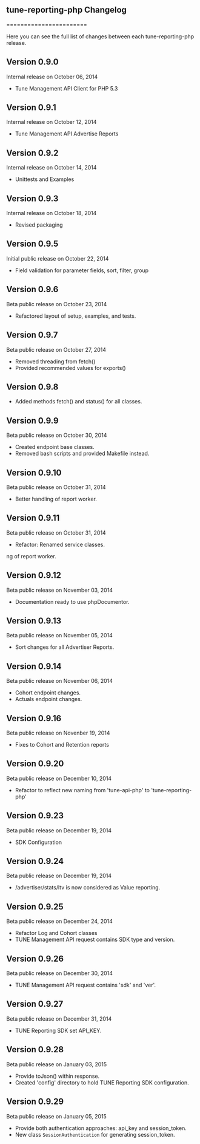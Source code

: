 ## tune-reporting-php Changelog
=======================

Here you can see the full list of changes between each tune-reporting-php release.

Version 0.9.0
--------------

Internal release on October 06, 2014
* Tune Management API Client for PHP 5.3

Version 0.9.1
--------------

Internal release on October 12, 2014
* Tune Management API Advertise Reports

Version 0.9.2
--------------

Internal release on October 14, 2014
* Unittests and Examples

Version 0.9.3
--------------

Internal release on October 18, 2014
* Revised packaging

Version 0.9.5
--------------

Initial public release on October 22, 2014
* Field validation for parameter fields, sort, filter, group

Version 0.9.6
--------------

Beta public release on October 23, 2014
* Refactored layout of setup, examples, and tests.

Version 0.9.7
--------------

Beta public release on October 27, 2014
* Removed threading from fetch()
* Provided recommended values for exports()

Version 0.9.8
--------------

* Added methods fetch() and status() for all classes.

Version 0.9.9
--------------

Beta public release on October 30, 2014
* Created endpoint base classes.
* Removed bash scripts and provided Makefile instead.

Version 0.9.10
--------------

Beta public release on October 31, 2014
* Better handling of report worker.

Version 0.9.11
--------------

Beta public release on October 31, 2014
* Refactor: Renamed service classes.

ng of report worker.

Version 0.9.12
--------------

Beta public release on November 03, 2014
* Documentation ready to use phpDocumentor.

Version 0.9.13
--------------

Beta public release on November 05, 2014
* Sort changes for all Advertiser Reports.

Version 0.9.14
--------------

Beta public release on November 06, 2014
* Cohort endpoint changes.
* Actuals endpoint changes.

Version 0.9.16
--------------

Beta public release on Novenber 19, 2014
* Fixes to Cohort and Retention reports

Version 0.9.20
--------------

Beta public release on December 10, 2014
* Refactor to reflect new naming from 'tune-api-php' to 'tune-reporting-php'

Version 0.9.23
--------------

Beta public release on December 19, 2014
* SDK Configuration

Version 0.9.24
--------------

Beta public release on December 19, 2014
* /advertiser/stats/ltv is now considered as Value reporting.

Version 0.9.25
--------------

Beta public release on December 24, 2014
* Refactor Log and Cohort classes
* TUNE Management API request contains SDK type and version.

Version 0.9.26
--------------

Beta public release on December 30, 2014
* TUNE Management API request contains 'sdk' and 'ver'.

Version 0.9.27
--------------

Beta public release on December 31, 2014
* TUNE Reporting SDK set API_KEY.

Version 0.9.28
--------------

Beta public release on January 03, 2015
* Provide toJson() within response.
* Created 'config' directory to hold TUNE Reporting SDK configuration.

Version 0.9.29
--------------

Beta public release on January 05, 2015
* Provide both authentication approaches: api_key and session_token.
* New class ```SessionAuthentication``` for generating session_token.